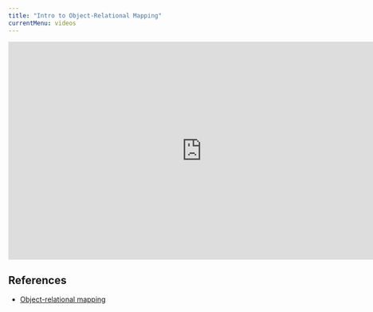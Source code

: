 ```yaml
---
title: "Intro to Object-Relational Mapping"
currentMenu: videos
---
```


<div class="youtube-wrapper"><iframe width="776" height="437" src="https://www.youtube.com/embed/dHQ-I7kr_SY" frameborder="0" allowfullscreen></iframe></div>

## References

- [Object-relational mapping](https://en.wikipedia.org/wiki/Object-relational_mapping)
